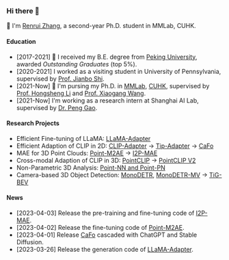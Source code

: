 ### Hi there 👋

🌱 I'm [Renrui Zhang](https://scholar.google.com/citations?user=YlL3xN4AAAAJ&hl=zh-CN), a second-year Ph.D. student in MMLab, CUHK.

#### Education
* [2017-2021] 🎉 I received my B.E. degree from [Peking University](https://english.pku.edu.cn/), awarded *Outstanding Graduates* (top 5\%).
* [2020-2021] I worked as a visiting student in University of Pennsylvania, supervised by [Prof. Jianbo Shi](https://scholar.google.com/citations?user=Sm14jYIAAAAJ&hl=zh-CN&oi=ao).
* [2021-Now] 💪 I'm pursing my Ph.D. in [MMLab](https://mmlab.ie.cuhk.edu.hk/people.html), [CUHK](https://www.cuhk.edu.hk/english/index.html), supervised by [Prof. Hongsheng Li](https://www.ee.cuhk.edu.hk/~hsli/) and [Prof. Xiaogang Wang](https://scholar.google.com/citations?user=-B5JgjsAAAAJ&hl=zh-CN).
* [2021-Now] I'm working as a research intern at Shanghai AI Lab, supervised by [Dr. Peng Gao](https://scholar.google.com/citations?user=_go6DPsAAAAJ&hl=zh-CN).

#### Research Projects
* Efficient Fine-tuning of LLaMA: [LLaMA-Adapter](https://github.com/ZrrSkywalker/LLaMA-Adapter)
* Efficient Adaption of CLIP in 2D: [CLIP-Adapter](https://github.com/gaopengcuhk/CLIP-Adapter) -> [Tip-Adapter](https://github.com/gaopengcuhk/Tip-Adapter) -> [CaFo](https://github.com/ZrrSkywalker/CaFo)
* MAE for 3D Point Clouds: [Point-M2AE](https://github.com/ZrrSkywalker/Point-M2AE) -> [I2P-MAE](https://github.com/ZrrSkywalker/I2P-MAE)
* Cross-modal Adaption of CLIP in 3D: [PointCLIP](https://github.com/ZrrSkywalker/PointCLIP) -> [PointCLIP V2](https://github.com/yangyangyang127/PointCLIP_V2)
* Non-Parametric 3D Analysis: [Point-NN and Point-PN](https://github.com/ZrrSkywalker/Point-NN)
* Camera-based 3D Object Detection: [MonoDETR](https://github.com/ZrrSkywalker/MonoDETR), [MonoDETR-MV](https://github.com/ZrrSkywalker/MonoDETR-MV) -> [TiG-BEV](https://github.com/ADLab3Ds/TiG-BEV)

#### News
* [2023-04-03] Release the pre-training and fine-tuning code of [I2P-MAE](https://github.com/ZrrSkywalker/I2P-MAE).
* [2023-04-02] Release the fine-tuning code of [Point-M2AE](https://github.com/ZrrSkywalker/Point-M2AE).
* [2023-04-01] Release [CaFo](https://github.com/ZrrSkywalker/CaFo) cascaded with ChatGPT and Stable Diffusion.
* [2023-03-26] Release the generation code of [LLaMA-Adapter](https://github.com/ZrrSkywalker/LLaMA-Adapter).

<!--
**ZrrSkywalker/ZrrSkywalker** is a ✨ _special_ ✨ repository because its `README.md` (this file) appears on your GitHub profile.

Here are some ideas to get you started:

- 🔭 I’m currently working on ...
- 🌱 I’m currently learning ...
- 👯 I’m looking to collaborate on ...
- 🤔 I’m looking for help with ...
- 💬 Ask me about ...
- 📫 How to reach me: ...
- 😄 Pronouns: ...
- ⚡ Fun fact: ...
-->
